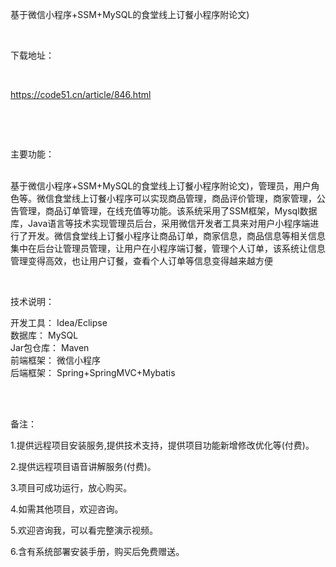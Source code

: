 <p>基于微信小程序+SSM+MySQL的食堂线上订餐小程序附论文)</p>

<p>&nbsp;</p>

<p>下载地址：</p>

<p>&nbsp;</p>

<p><a href="http://code51.cn/article/846.html">https://code51.cn/article/846.html</a></p>

<p>&nbsp;</p>

<p>&nbsp;</p>

<p>主要功能：</p>

<p><p><br />
基于微信小程序+SSM+MySQL的食堂线上订餐小程序附论文)，管理员，用户角色等。微信食堂线上订餐小程序可以实现商品管理，商品评价管理，商家管理，公告管理，商品订单管理，在线充值等功能。该系统采用了SSM框架，Mysql数据库，Java语言等技术实现管理员后台，采用微信开发者工具来对用户小程序端进行了开发。微信食堂线上订餐小程序让商品订单，商家信息，商品信息等相关信息集中在后台让管理员管理，让用户在小程序端订餐，管理个人订单，该系统让信息管理变得高效，也让用户订餐，查看个人订单等信息变得越来越方便</p>
</p>

<p>&nbsp;</p>

<p>技术说明：</p>

<p><p>开发工具： Idea/Eclipse<br />
数据库： MySQL<br />
Jar包仓库： Maven<br />
前端框架： 微信小程序<br />
后端框架： Spring+SpringMVC+Mybatis<br />
&nbsp;</p>
</p>

<p>&nbsp;</p>

<p>备注：</p>

<p>1.提供远程项目安装服务,提供技术支持，提供项目功能新增修改优化等(付费)。</p>

<p>2.提供远程项目语音讲解服务(付费)。</p>

<p>3.项目可成功运行，放心购买。</p>

<p>4.如需其他项目，欢迎咨询。</p>

<p>5.欢迎咨询我，可以看完整演示视频。</p>

<p>6.含有系统部署安装手册，购买后免费赠送。</p>
